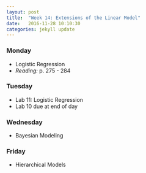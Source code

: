 ```yaml
---
layout: post
title:  "Week 14: Extensions of the Linear Model"
date:   2016-11-28 10:10:30
categories: jekyll update
---
```


### Monday
- Logistic Regression
- *Reading:* p. 275 - 284

### Tuesday
- Lab 11: Logistic Regression
- Lab 10 due at end of day

### Wednesday
- Bayesian Modeling

### Friday
- Hierarchical Models
